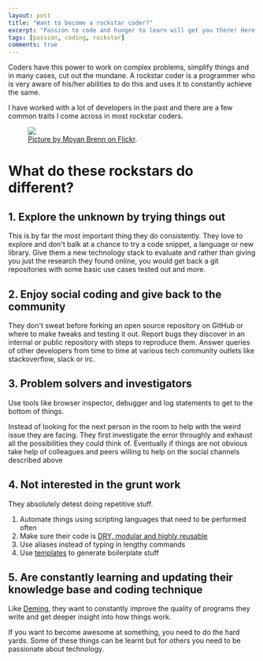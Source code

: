 ```yaml
---
layout: post
title: "Want to become a rockstar coder?"
excerpt: "Passion to code and hunger to learn will get you there! Here are a few more tips to move you along."
tags: [passion, coding, rockstar]
comments: true
---
```


Coders have this power to work on complex problems, simplify things and in many cases, cut out the mundane. 
A rockstar coder is a programmer who is very aware of his/her abilities to do this and uses it to constantly achieve the same.

I have worked with a lot of developers in the past and there are a few common traits I come across in most rockstar coders.

<figure>
	<img src="https://farm8.staticflickr.com/7555/15856341997_1902a0f16b_k_d.jpg">
	<figcaption><a href="https://www.flickr.com/people/aigle_dore/" title="Picture by Moyan Brenn on Flickr">Picture by Moyan Brenn on Flickr</a>.</figcaption>
</figure>

# What do these rockstars do different?

## 1. Explore the unknown by trying things out
This is by far the most important thing they do consistently. They love to explore and don't balk at a chance to try 
a code snippet, a language or new library. Give them a new technology stack to evaluate and rather than giving you just the
research they found online, you would get back a git repositories with some basic use cases tested out and more.

## 2. Enjoy social coding and give back to the community
They don't sweat before forking an open source repository on GitHub or where to make tweaks and testing it out. Report bugs
they discover in an internal or public repository with steps to reproduce them. Answer queries of other developers from
time to time at various tech community outlets like stackoverflow, slack or irc.

## 3. Problem solvers and investigators
Use tools like browser inspector, debugger and log statements to get to the bottom of things.

Instead of looking for the next person in the room to help with the weird issue they are facing. They first investigate
the error throughly and exhaust all the possibilities they could think of. Eventually if things are not obvious take help
of colleagues and peers willing to help on the social channels described above


## 4. Not interested in the grunt work 
They absolutely detest doing repetitive stuff.
1. Automate things using scripting languages that need to be performed often
2. Make sure their code is [DRY, modular and highly reusable](http://code.tutsplus.com/tutorials/3-key-software-principles-you-must-understand--net-25161)
3. Use aliases instead of typing in lengthy commands
4. Use [templates](http://eclipse.dzone.com/news/effective-eclipse-custom-templ) to generate boilerplate stuff

## 5. Are constantly learning and updating their knowledge base and coding technique
Like [Deming](https://en.wikipedia.org/wiki/W._Edwards_Deming#Deming_philosophy_synopsis), they want to constantly
improve the quality of programs they write and get deeper insight into how things work. 

If you want to become awesome at something, you need to do the hard yards. Some of these things can be learnt but for 
others you need to be passionate about technology.

